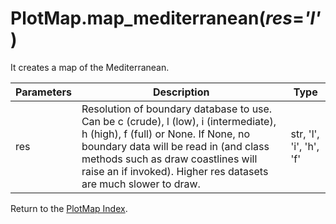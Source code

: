 # PlotMap.map_mediterranean(*res*=*'l'*)

It creates a map of the Mediterranean.

Parameters | Description | Type
--- | --- | ---
res | Resolution of boundary database to use. Can be c (crude), l (low), i (intermediate), h (high), f (full) or None. If None, no boundary data will be read in (and class methods such as draw coastlines will raise an if invoked). Higher res datasets are much slower to draw. | str, 'l', 'i', 'h', 'f'

Return to the [PlotMap Index](index_plotmap.md).
